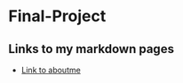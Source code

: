 # Final-Project

## Links to my markdown pages 
- [Link to aboutme](https://github.com/shelbo726/Final-Project/blob/main/aboutme.txt)
